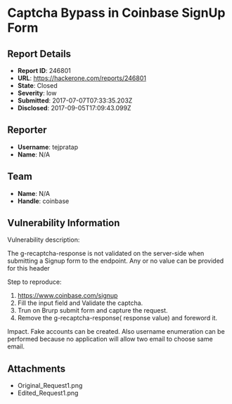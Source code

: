 # Captcha Bypass in Coinbase SignUp Form

## Report Details
- **Report ID**: 246801
- **URL**: https://hackerone.com/reports/246801
- **State**: Closed
- **Severity**: low
- **Submitted**: 2017-07-07T07:33:35.203Z
- **Disclosed**: 2017-09-05T17:09:43.099Z

## Reporter
- **Username**: tejpratap
- **Name**: N/A

## Team
- **Name**: N/A
- **Handle**: coinbase

## Vulnerability Information
Vulnerability description:

The g-recaptcha-response is not validated on the server-side when submitting a Signup form to the endpoint. Any or no value can be provided for this header

Step to reproduce:

1. https://www.coinbase.com/signup
2. Fill the input field and Validate the captcha.
3. Trun on Brurp submit form and capture the request.
4. Remove the g-recaptcha-response( response value) and foreword it.

Impact.
Fake accounts can be created. Also username enumeration can be performed because no application will allow two email to choose same email.





## Attachments
- Original_Request1.png
- Edited_Request1.png
